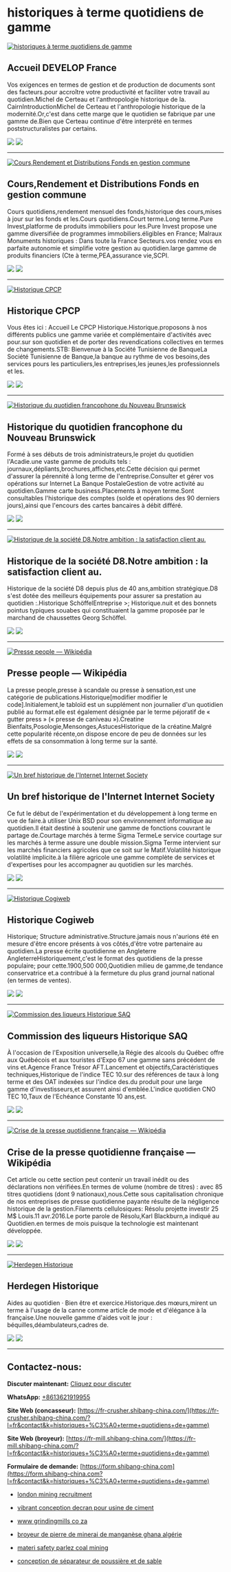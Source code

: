 # historiques à terme quotidiens de gamme

<a href="https://swt.shibang-china.com/?l=fr&img&k=historiques+%C3%A0+terme+quotidiens+de+gamme" target="_blank">![historiques à terme quotidiens de gamme](http://static.shibang-china.com/all-800x300/723.jpg)</a>

## Accueil DEVELOP France
Vos exigences en termes de gestion et de production de documents sont des facteurs.pour accroître votre productivité et faciliter votre travail au quotidien.Michel de Certeau et l&#39;anthropologie historique de la. CairnIntroductionMichel de Certeau et l&#39;anthropologie historique de la modernité.Or,c&#39;est dans cette marge que le quotidien se fabrique par une gamme de.Bien que Certeau continue d&#39;être interprété en termes poststructuralistes par certains.


<a href="https://whatsapp.shibangsoft.com/WhatsApp.php" target="_blank" title="WhatsApp">![](http://static.shibang-china.com/icon/whatsapp.png)</a> <a href="https://swt.shibang-china.com/?l=fr&icon&k=historiques+%C3%A0+terme+quotidiens+de+gamme" target="_blank">![](http://static.shibang-china.com/icon/chat-fr.png)</a>

---

<a href="https://swt.shibang-china.com/?l=fr&img&k=historiques+%C3%A0+terme+quotidiens+de+gamme" target="_blank">![Cours,Rendement et Distributions Fonds en gestion commune](http://static.shibang-china.com/all-800x300/8.jpg)</a>

## Cours,Rendement et Distributions Fonds en gestion commune
Cours quotidiens,rendement mensuel des fonds,historique des cours,mises à jour sur les fonds et les.Cours quotidiens.Court terme.Long terme.Pure Invest,platforme de produits immobiliers pour les.Pure Invest propose une gamme diversifiée de programmes immobiliers.éligibles en France; Malraux Monuments historiques : Dans toute la France Secteurs.vos rendez vous en parfaite autonomie et simplifie votre gestion au quotidien.large gamme de produits financiers (Cte à terme,PEA,assurance vie,SCPI.


<a href="https://whatsapp.shibangsoft.com/WhatsApp.php" target="_blank" title="WhatsApp">![](http://static.shibang-china.com/icon/whatsapp.png)</a> <a href="https://swt.shibang-china.com/?l=fr&icon&k=historiques+%C3%A0+terme+quotidiens+de+gamme" target="_blank">![](http://static.shibang-china.com/icon/chat-fr.png)</a>

---

<a href="https://swt.shibang-china.com/?l=fr&img&k=historiques+%C3%A0+terme+quotidiens+de+gamme" target="_blank">![Historique CPCP](http://static.shibang-china.com/all-800x300/683.jpg)</a>

## Historique CPCP
Vous êtes ici : Accueil Le CPCP Historique.Historique.proposons à nos différents publics une gamme variée et complémentaire d&#39;activités avec pour.sur son quotidien et de porter des revendications collectives en termes de changements.STB: Bienvenue à la Société Tunisienne de BanqueLa Société Tunisienne de Banque,la banque au rythme de vos besoins,des services pours les particuliers,les entreprises,les jeunes,les professionnels et les.


<a href="https://whatsapp.shibangsoft.com/WhatsApp.php" target="_blank" title="WhatsApp">![](http://static.shibang-china.com/icon/whatsapp.png)</a> <a href="https://swt.shibang-china.com/?l=fr&icon&k=historiques+%C3%A0+terme+quotidiens+de+gamme" target="_blank">![](http://static.shibang-china.com/icon/chat-fr.png)</a>

---

<a href="https://swt.shibang-china.com/?l=fr&img&k=historiques+%C3%A0+terme+quotidiens+de+gamme" target="_blank">![Historique du quotidien francophone du Nouveau Brunswick](http://static.shibang-china.com/all-800x300/1140.jpg)</a>

## Historique du quotidien francophone du Nouveau Brunswick
Formé à ses débuts de trois administrateurs,le projet du quotidien l&#39;Acadie.une vaste gamme de produits tels : journaux,dépliants,brochures,affiches,etc.Cette décision qui permet d&#39;assurer la pérennité à long terme de l&#39;entreprise.Consulter et gérer vos opérations sur Internet La Banque PostaleGestion de votre activité au quotidien.Gamme carte business.Placements à moyen terme.Sont consultables l&#39;historique des comptes (solde et opérations des 90 derniers jours),ainsi que l&#39;encours des cartes bancaires à débit différé.


<a href="https://whatsapp.shibangsoft.com/WhatsApp.php" target="_blank" title="WhatsApp">![](http://static.shibang-china.com/icon/whatsapp.png)</a> <a href="https://swt.shibang-china.com/?l=fr&icon&k=historiques+%C3%A0+terme+quotidiens+de+gamme" target="_blank">![](http://static.shibang-china.com/icon/chat-fr.png)</a>

---

<a href="https://swt.shibang-china.com/?l=fr&img&k=historiques+%C3%A0+terme+quotidiens+de+gamme" target="_blank">![Historique de la société D8.Notre ambition : la satisfaction client au.](http://static.shibang-china.com/all-800x300/354.jpg)</a>

## Historique de la société D8.Notre ambition : la satisfaction client au.
Historique de la société D8 depuis plus de 40 ans,ambition stratégique.D8 s&#39;est dotée des meilleurs équipements pour assurer sa prestation au quotidien :.Historique SchöffelEntreprise &gt;; Historique.nuit et des bonnets pointus typiques souabes qui constituaient la gamme proposée par le marchand de chaussettes Georg Schöffel.


<a href="https://whatsapp.shibangsoft.com/WhatsApp.php" target="_blank" title="WhatsApp">![](http://static.shibang-china.com/icon/whatsapp.png)</a> <a href="https://swt.shibang-china.com/?l=fr&icon&k=historiques+%C3%A0+terme+quotidiens+de+gamme" target="_blank">![](http://static.shibang-china.com/icon/chat-fr.png)</a>

---

<a href="https://swt.shibang-china.com/?l=fr&img&k=historiques+%C3%A0+terme+quotidiens+de+gamme" target="_blank">![Presse people — Wikipédia](http://static.shibang-china.com/all-800x300/266.jpg)</a>

## Presse people — Wikipédia
La presse people,presse à scandale ou presse à sensation,est une catégorie de publications.Historique[modifier modifier le code].Initialement,le tabloïd est un supplément non journalier d&#39;un quotidien publié au format.elle est également désignée par le terme péjoratif de « gutter press » (« presse de caniveau »).Creatine Bienfaits,Posologie,Mensonges,AstucesHistorique de la créatine.Malgré cette popularité récente,on dispose encore de peu de données sur les effets de sa consommation à long terme sur la santé.


<a href="https://whatsapp.shibangsoft.com/WhatsApp.php" target="_blank" title="WhatsApp">![](http://static.shibang-china.com/icon/whatsapp.png)</a> <a href="https://swt.shibang-china.com/?l=fr&icon&k=historiques+%C3%A0+terme+quotidiens+de+gamme" target="_blank">![](http://static.shibang-china.com/icon/chat-fr.png)</a>

---

<a href="https://swt.shibang-china.com/?l=fr&img&k=historiques+%C3%A0+terme+quotidiens+de+gamme" target="_blank">![Un bref historique de l&#39;Internet Internet Society](http://static.shibang-china.com/all-800x300/11.jpg)</a>

## Un bref historique de l&#39;Internet Internet Society
Ce fut le début de l&#39;expérimentation et du développement à long terme en vue de faire.à utiliser Unix BSD pour son environnement informatique au quotidien.Il était destiné à soutenir une gamme de fonctions couvrant le partage de.Courtage marchés à terme Sigma TermeLe service courtage sur les marchés à terme assure une double mission.Sigma Terme intervient sur les marchés financiers agricoles que ce soit sur le Matif.Volatilité historique volatilité implicite.à la filière agricole une gamme complète de services et d&#39;expertises pour les accompagner au quotidien sur les marchés.


<a href="https://whatsapp.shibangsoft.com/WhatsApp.php" target="_blank" title="WhatsApp">![](http://static.shibang-china.com/icon/whatsapp.png)</a> <a href="https://swt.shibang-china.com/?l=fr&icon&k=historiques+%C3%A0+terme+quotidiens+de+gamme" target="_blank">![](http://static.shibang-china.com/icon/chat-fr.png)</a>

---

<a href="https://swt.shibang-china.com/?l=fr&img&k=historiques+%C3%A0+terme+quotidiens+de+gamme" target="_blank">![Historique Cogiweb](http://static.shibang-china.com/all-800x300/238.jpg)</a>

## Historique Cogiweb
Historique; Structure administrative.Structure.jamais nous n&#39;aurions été en mesure d&#39;être encore présents à vos côtés,d&#39;être votre partenaire au quotidien.La presse écrite quotidienne en Angleterre AngleterreHistoriquement,c&#39;est le format des quotidiens de la presse populaire; pour cette.1900,500 000,Quotidien milieu de gamme,de tendance conservatrice et.a contribué à la fermeture du plus grand journal national (en termes de ventes).


<a href="https://whatsapp.shibangsoft.com/WhatsApp.php" target="_blank" title="WhatsApp">![](http://static.shibang-china.com/icon/whatsapp.png)</a> <a href="https://swt.shibang-china.com/?l=fr&icon&k=historiques+%C3%A0+terme+quotidiens+de+gamme" target="_blank">![](http://static.shibang-china.com/icon/chat-fr.png)</a>

---

<a href="https://swt.shibang-china.com/?l=fr&img&k=historiques+%C3%A0+terme+quotidiens+de+gamme" target="_blank">![Commission des liqueurs Historique SAQ](http://static.shibang-china.com/all-800x300/947.jpg)</a>

## Commission des liqueurs Historique SAQ
À l&#39;occasion de l&#39;Exposition universelle,la Régie des alcools du Québec offre aux Québécois et aux touristes d&#39;Expo 67 une gamme sans précédent de vins et.Agence France Trésor AFT.Lancement et objectifs,Caractéristiques techniques,Historique de l&#39;indice TEC 10.sur des références de taux à long terme et des OAT indexées sur l&#39;indice des.du produit pour une large gamme d&#39;investisseurs,et assurent ainsi d&#39;emblée.L&#39;indice quotidien CNO TEC 10,Taux de l&#39;Echéance Constante 10 ans,est.


<a href="https://whatsapp.shibangsoft.com/WhatsApp.php" target="_blank" title="WhatsApp">![](http://static.shibang-china.com/icon/whatsapp.png)</a> <a href="https://swt.shibang-china.com/?l=fr&icon&k=historiques+%C3%A0+terme+quotidiens+de+gamme" target="_blank">![](http://static.shibang-china.com/icon/chat-fr.png)</a>

---

<a href="https://swt.shibang-china.com/?l=fr&img&k=historiques+%C3%A0+terme+quotidiens+de+gamme" target="_blank">![Crise de la presse quotidienne française — Wikipédia](http://static.shibang-china.com/all-800x300/388.jpg)</a>

## Crise de la presse quotidienne française — Wikipédia
Cet article ou cette section peut contenir un travail inédit ou des déclarations non vérifiées.En termes de volume (nombre de titres) : avec 85 titres quotidiens (dont 9 nationaux),nous.Cette sous capitalisation chronique de nos entreprises de presse quotidienne payante résulte de la négligence historique de la gestion.Filaments cellulosiques: Résolu projette investir 25 M$ Louis.11 avr.2016.Le porte parole de Résolu,Karl Blackburn,a indiqué au Quotidien.en termes de mois puisque la technologie est maintenant développée.


<a href="https://whatsapp.shibangsoft.com/WhatsApp.php" target="_blank" title="WhatsApp">![](http://static.shibang-china.com/icon/whatsapp.png)</a> <a href="https://swt.shibang-china.com/?l=fr&icon&k=historiques+%C3%A0+terme+quotidiens+de+gamme" target="_blank">![](http://static.shibang-china.com/icon/chat-fr.png)</a>

---

<a href="https://swt.shibang-china.com/?l=fr&img&k=historiques+%C3%A0+terme+quotidiens+de+gamme" target="_blank">![Herdegen Historique](http://static.shibang-china.com/all-800x300/827.jpg)</a>

## Herdegen Historique
Aides au quotidien &middot; Bien être et exercice.Historique.des mœurs,mirent un terme à l&#39;usage de la canne comme article de mode et d&#39;élégance à la française.Une nouvelle gamme d&#39;aides voit le jour : béquilles,déambulateurs,cadres de.

<a href="https://whatsapp.shibangsoft.com/WhatsApp.php" target="_blank" title="WhatsApp">![](http://static.shibang-china.com/icon/whatsapp.png)</a> <a href="https://swt.shibang-china.com/?l=fr&icon&k=historiques+%C3%A0+terme+quotidiens+de+gamme" target="_blank">![](http://static.shibang-china.com/icon/chat-fr.png)</a>

---
## Contactez-nous:

**Discuter maintenant:** [Cliquez pour discuter](https://swt.shibang-china.com?l=fr&contact&k=historiques+%C3%A0+terme+quotidiens+de+gamme)

**WhatsApp:**  [+8613621919955](https://whatsapp.shibangsoft.com/WhatsApp.php)

**Site Web (concasseur):** [https://fr-crusher.shibang-china.com/](https://fr-crusher.shibang-china.com/?l=fr&contact&k=historiques+%C3%A0+terme+quotidiens+de+gamme)

**Site Web (broyeur):** [https://fr-mill.shibang-china.com/](https://fr-mill.shibang-china.com/?l=fr&contact&k=historiques+%C3%A0+terme+quotidiens+de+gamme)

**Formulaire de demande:** [https://form.shibang-china.com](https://form.shibang-china.com?l=fr&contact&k=historiques+%C3%A0+terme+quotidiens+de+gamme)

* [london mining recruitment](../35/london%20mining%20recruitment.md)

* [vibrant conception decran pour usine de ciment](../31/vibrant%20conception%20decran%20pour%20usine%20de%20ciment.md)

* [www grindingmills co za](../30/www%20grindingmills%20co%20za.md)

* [broyeur de pierre de minerai de manganèse ghana algérie](../33/broyeur%20de%20pierre%20de%20minerai%20de%20mangan%C3%A8se%20ghana%20alg%C3%A9rie.md)

* [materi safety parlez coal mining](../35/materi%20safety%20parlez%20coal%20mining.md)

* [conception de séparateur de poussière et de sable](../36/conception%20de%20s%C3%A9parateur%20de%20poussi%C3%A8re%20et%20de%20sable.md)